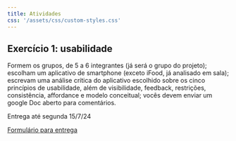 ```yaml
---
title: Atividades
css: '/assets/css/custom-styles.css'
---
```


## Exercício 1: usabilidade

Formem os grupos, de 5 a 6 integrantes (já será o grupo do projeto); escolham um aplicativo de smartphone (exceto iFood, já analisado em sala); escrevam uma análise crítica do aplicativo escolhido sobre os cinco princípios de usabilidade, além de visibilidade, feedback, restrições, consistência, affordance e modelo conceitual; vocês devem enviar um google Doc aberto para comentários.

Entrega até segunda 15/7/24

[Formulário para entrega](https://forms.gle/ARxNJBfyKHi7H4Yq8)









